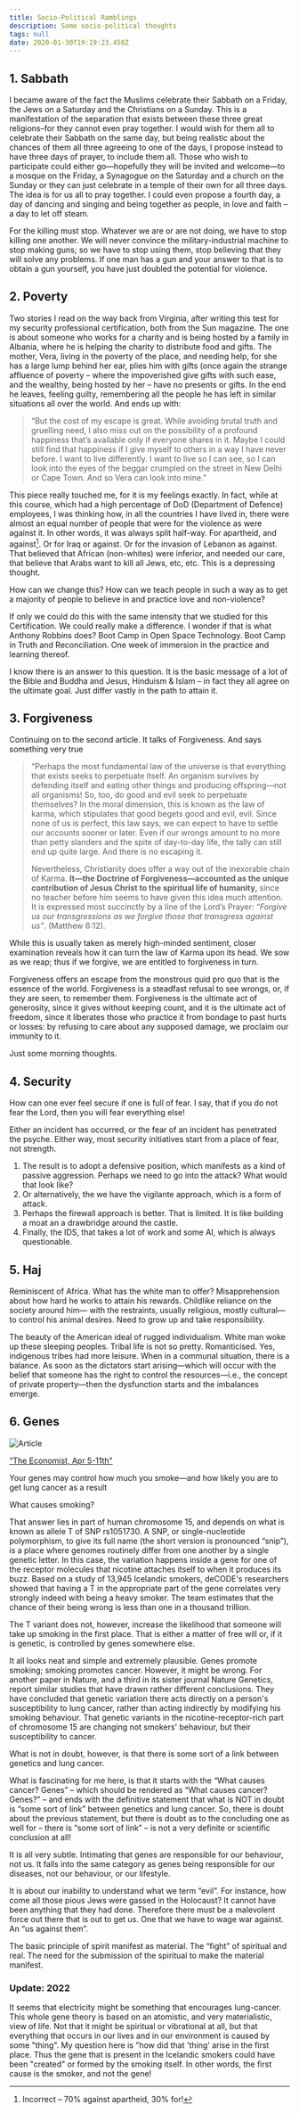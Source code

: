```yaml
---
title: Socio-Political Ramblings
description: Some socio-political thoughts
tags: null
date: 2020-01-30T19:19:23.458Z
---
```


## 1. Sabbath

I became aware of the fact the Muslims celebrate their Sabbath on a Friday, the Jews on a Saturday and the Christians on a Sunday. This is a manifestation of the separation that exists between these three great religions–for they cannot even pray together. I would wish for them all to celebrate their Sabbath on the same day, but being realistic about the chances of them all three agreeing to one of the days, I propose instead to have three days of prayer, to include them all. Those who wish to participate could either go—hopefully they will be invited and welcome—to a mosque on the Friday, a Synagogue on the Saturday and a church on the Sunday or they can just celebrate in a temple of their own for all three days. The idea is for us all to pray together. I could even propose a fourth day, a day of dancing and singing and being together as people, in love and faith – a day to let off steam.

For the killing must stop. Whatever we are or are not doing, we have to stop killing one another. We will never convince the military-industrial machine to stop making guns; so we have to stop using them, stop believing that they will solve any problems. If one man has a gun and your answer to that is to obtain a gun yourself, you have just doubled the potential for violence.

## 2. Poverty

Two stories I read on the way back from Virginia, after writing this test for my security professional certification, both from the Sun magazine. The one is about someone who works for a charity and is being hosted by a family in Albania, where he is helping the charity to distribute food and gifts. The mother, Vera, living in the poverty of the place, and needing help, for she has a large lump behind her ear, plies him with gifts (once again the strange affluence of poverty – where the impoverished give gifts with such ease, and the wealthy, being hosted by her – have no presents or gifts. In the end he leaves, feeling guilty, remembering all the people he has left in similar situations all over the world. And ends up with:

<blockquote>
“But the cost of my escape is great. While avoiding brutal truth and gruelling need, I also miss out on the possibility of a profound happiness that’s available only if everyone shares in it. Maybe I could still find that happiness if I give myself to others in a way I have never before. I want to live differently. I want to live so I can see, so I can look into the eyes of the beggar crumpled on the street in New Delhi or Cape Town. And so Vera can look into mine.”
</blockquote>

This piece really touched me, for it is my feelings exactly. In fact, while at this course, which had a high percentage of DoD (Department of Defence) employees, I was thinking how, in all the countries I have lived in, there were almost an equal number of people that were for the violence as were against it. In other words, it was always split half-way. For apartheid, and against[^1]. Or for Iraq or against. Or for the invasion of Lebanon as against. That believed that African (non-whites) were inferior, and needed our care, that believe that Arabs want to kill all Jews, etc, etc. This is a depressing thought.

How can we change this? How can we teach people in such a way as to get a majority of people to believe in and practice love and non-violence?

If only we could do this with the same intensity that we studied for this Certification. We could really make a difference. I wonder if that is what Anthony Robbins does? Boot Camp in Open Space Technology. Boot Camp in Truth and Reconciliation. One week of immersion in the practice and learning thereof.

I know there is an answer to this question. It is the basic message of a lot of the Bible and Buddha and Jesus, Hinduism &amp; Islam – in fact they all agree on the ultimate goal. Just differ vastly in the path to attain it.

## 3. Forgiveness

Continuing on to the second article. It talks of Forgiveness. And says something very true

<blockquote>
“Perhaps the most fundamental law of the universe is that everything that exists seeks to perpetuate itself. An organism survives by defending itself and eating other things and producing offspring—not all organisms! So, too, do good and evil seek to perpetuate themselves? In the moral dimension, this is known as the law of karma, which stipulates that good begets good and evil, evil. Since none of us is perfect, this law says, we can expect to have to settle our accounts sooner or later. Even if our wrongs amount to no more than petty slanders and the spite of day-to-day life, the tally can still end up quite large. And there is no escaping it.

Nevertheless, Christianity does offer a way out of the inexorable chain of Karma. **It&mdash;the Doctrine of Forgiveness&mdash;accounted as the unique contribution of Jesus Christ to the spiritual life of humanity,** since no teacher before him seems to have given this idea much attention. It is expressed most succinctly by a line of the Lord’s Prayer: _“Forgive us our transgressions as we forgive those that transgress against us”_. (Matthew 6:12).

</blockquote>

While this is usually taken as merely high-minded sentiment, closer examination reveals how it can turn the law of Karma upon its head. We sow as we reap; thus if we forgive, we are entitled to forgiveness in turn.

Forgiveness offers an escape from the monstrous quid pro quo that is the essence of the world. Forgiveness is a steadfast refusal to see wrongs, or, if they are seen, to remember them. Forgiveness is the ultimate act of generosity, since it gives without keeping count, and it is the ultimate act of freedom, since it liberates those who practice it from bondage to past hurts or losses: by refusing to care about any supposed damage, we proclaim our immunity to it.

Just some morning thoughts.

## 4. Security

How can one ever feel secure if one is full of fear. I say, that if you do not fear the Lord, then you will fear everything else!

Either an incident has occurred, or the fear of an incident has penetrated the psyche. Either way, most security initiatives start from a place of fear, not strength.

1. The result is to adopt a defensive position, which manifests as a kind of passive aggression. Perhaps we need to go into the attack? What would that look like?
2. Or alternatively, the we have the vigilante approach, which is a form of attack.
3. Perhaps the firewall approach is better. That is limited. It is like building a moat an a drawbridge around the castle.
4. Finally, the IDS, that takes a lot of work and some AI, which is always questionable.

## 5. Haj

Reminiscent of Africa. What has the white man to offer? Misapprehension about how hard he works to attain his rewards. Childlike reliance on the society around him&mdash; with the restraints, usually religious, mostly cultural&mdash;to control his animal desires. Need to grow up and take responsibility.

The beauty of the American ideal of rugged individualism. White man woke up these sleeping peoples. Tribal life is not so pretty. Romanticised. Yes, indigenous tribes had more leisure. When in a communal situation, there is a balance. As soon as the dictators start arising&mdash;which will occur with the belief that someone has the right to control the resources&mdash;i.e., the concept of private property&mdash;then the dysfunction starts and the imbalances emerge.

## 6. Genes

![Article](/posts/img/sp_economist.jpg)

[“The Economist, Apr 5-11th"](http://www.economist.com/science/displaystory.cfm?story_id=10952815)

Your genes may control how much you smoke&mdash;and how likely you are to get lung cancer as a result

What causes smoking?

That answer lies in part of human chromosome 15, and depends on what is known as allele T of SNP rs1051730. A SNP, or single-nucleotide polymorphism, to give its full name (the short version is pronounced “snip”), is a place where genomes routinely differ from one another by a single genetic letter. In this case, the variation happens inside a gene for one of the receptor molecules that nicotine attaches itself to when it produces its buzz. Based on a study of 13,945 Icelandic smokers, deCODE's researchers showed that having a T in the appropriate part of the gene correlates very strongly indeed with being a heavy smoker. The team estimates that the chance of their being wrong is less than one in a thousand trillion.

The T variant does not, however, increase the likelihood that someone will take up smoking in the first place. That is either a matter of free will or, if it is genetic, is controlled by genes somewhere else.

It all looks neat and simple and extremely plausible. Genes promote smoking; smoking promotes cancer. However, it might be wrong. For another paper in Nature, and a third in its sister journal Nature Genetics, report similar studies that have drawn rather different conclusions.
They have concluded that genetic variation there acts directly on a person's susceptibility to lung cancer, rather than acting indirectly by modifying his smoking behaviour. That genetic variants in the nicotine-receptor-rich part of chromosome 15 are changing not smokers' behaviour, but their susceptibility to cancer.

What is not in doubt, however, is that there is some sort of a link between genetics and lung cancer.

What is fascinating for me here, is that it starts with the “What causes cancer? Genes” – which should be rendered as “What causes cancer? Genes?” – and ends with the definitive statement that what is NOT in doubt is “some sort of link” between genetics and lung cancer. So, there is doubt about the previous statement, but there is doubt as to the concluding one as well for – there is “some sort of link” – is not a very definite or scientific conclusion at all!

It is all very subtle. Intimating that genes are responsible for our behaviour, not us. It falls into the same category as genes being responsible for our diseases, not our behaviour, or our lifestyle.

It is about our inability to understand what we term “evil”. For instance, how come all those pious Jews were gassed in the Holocaust? It cannot have been anything that they had done. Therefore there must be a malevolent force out there that is out to get us. One that we have to wage war against. An “us against them”.

The basic principle of spirit manifest as material. The “fight” of spiritual and real. The need for the submission of the spiritual to make the material manifest.

### Update: 2022

It seems that electricity might be something that encourages lung-cancer. This whole gene theory is based on an atomistic, and very materialistic, view of life. Not that it might be spiritual or vibrational at all, but that everything that occurs in our lives and in our environment is caused by some "thing". My question here is "how did that 'thing' arise in the first place. Thus the gene that is present in the Icelandic smokers could have been "created" or formed by the smoking itself. In other words, the first cause is the smoker, and not the gene!

[^1]: Incorrect – 70% against apartheid, 30% for!
